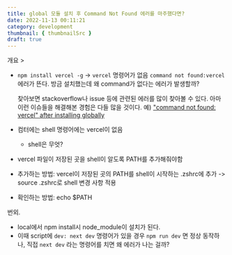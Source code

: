 ```yaml
---
title: global 모듈 설치 후 Command Not Found 에러를 마주했다면?
date: 2022-11-13 00:11:21
category: development
thumbnail: { thumbnailSrc }
draft: true
---
```


개요 >

- `npm install vercel -g` -> `vercel` 명령어가 없음
  `command not found:vercel` 에러가 뜬다. 방금 설치했는데 왜 command가 없다는 에러가 발생할까?

  찾아보면 stackoverflow나 issue 등에 관련된 에러를 많이 찾아볼 수 있다. 아마 이런 이슈들을 해결해본 경험은 다들 많을 것이다.
  예) ["command not found: vercel" after installing globally](https://github.com/vercel/vercel/discussions/5019)

- 컴터에는 shell 명령어에는 vercel이 없음
  - shell은 무엇?
- vercel 파일이 저장된 곳을 shell이 알도록 PATH를 추가해줘야함
- 추가하는 방법: vercel이 저장된 곳의 PATH를 shell이 시작하는 .zshrc에 추가 -> source .zshrc로 shell 변경 사항 적용
- 확인하는 방법: echo \$PATH

번외.

- local에서 npm install시 node_module이 설치가 된다.
- 이때 script에 `dev: next dev` 명령어가 있을 경우 `npm run dev` 면 정상 동작하나, 직접 `next dev` 라는 명령어를 치면 왜 에러가 나는 걸까?
